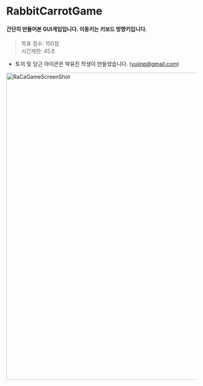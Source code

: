 # RabbitCarrotGame   

#### 간단히 만들어본 GUI게임입니다. 이동키는 키보드 방향키입니다.

   
> 목표 점수: 100점   
> 시간제한: 45초

* 토끼 및 당근 아이콘은 박유진 학생이 만들었습니다. (yujinp@gmail.com)

   
<img width="812" alt="RaCaGameScreenShot" src="https://user-images.githubusercontent.com/39452092/82152662-d17ae100-989d-11ea-9465-72cccd7b6712.png">
